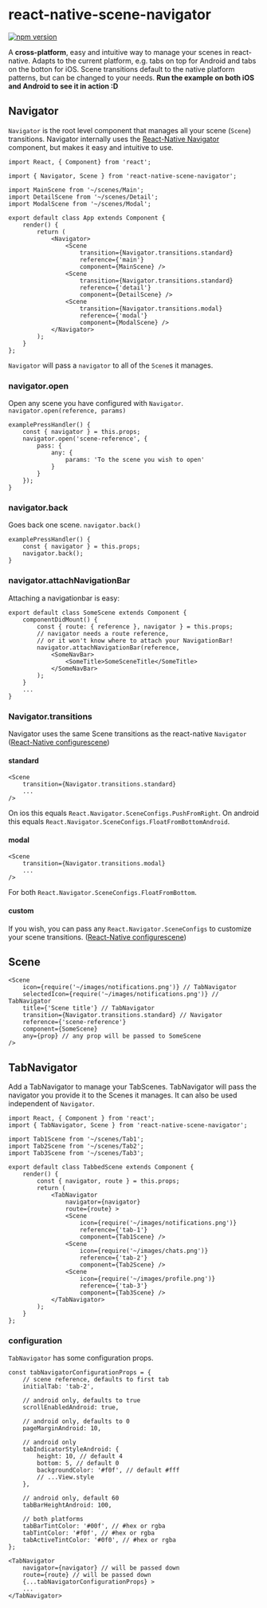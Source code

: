 # react-native-scene-navigator
[![npm version](https://badge.fury.io/js/react-native-scene-navigator.svg)](https://badge.fury.io/js/react-native-scene-navigator)

A **cross-platform**, easy and intuitive way to manage your scenes in react-native. Adapts to the current platform, e.g. tabs on top for Android and tabs on the botton for iOS. Scene transitions default to the native platform patterns, but can be changed to your needs.
**Run the example on both iOS and Android to see it in action :D**

## Navigator
`Navigator` is the root level component that manages all your scene (`Scene`) transitions. Navigator internally uses the [React-Native Navigator](https://facebook.github.io/react-native/docs/navigator.html#navigator) component, but makes it easy and intuitive to use.
```
import React, { Component} from 'react';

import { Navigator, Scene } from 'react-native-scene-navigator';

import MainScene from '~/scenes/Main';
import DetailScene from '~/scenes/Detail';
import ModalScene from '~/scenes/Modal';

export default class App extends Component {
    render() {
        return (
            <Navigator>
                <Scene
                    transition={Navigator.transitions.standard}
                    reference={'main'}
                    component={MainScene} />
                <Scene
                    transition={Navigator.transitions.standard}
                    reference={'detail'}
                    component={DetailScene} />
                <Scene
                    transition={Navigator.transitions.modal}
                    reference={'modal'}
                    component={ModalScene} />
            </Navigator>
        );
    }
};
```

`Navigator` will pass a `navigator` to all of the `Scene`s it manages.

### navigator.open
Open any scene you have configured with `Navigator`.
`navigator.open(reference, params)`
```
examplePressHandler() {
    const { navigator } = this.props;
    navigator.open('scene-reference', {
        pass: {
            any: {
                params: 'To the scene you wish to open'
            }
        }
    });
}
```

### navigator.back
Goes back one scene.
`navigator.back()`
```
examplePressHandler() {
    const { navigator } = this.props;
    navigator.back();
}
```

### navigator.attachNavigationBar
Attaching a navigationbar is easy:
```
export default class SomeScene extends Component {
    componentDidMount() {
        const { route: { reference }, navigator } = this.props;
        // navigator needs a route reference,
        // or it won't know where to attach your NavigationBar!
        navigator.attachNavigationBar(reference,
            <SomeNavBar>
                <SomeTitle>SomeSceneTitle</SomeTitle>
            </SomeNavBar>
        );
    }
    ...
}
```

### Navigator.transitions
Navigator uses the same Scene transitions as the react-native `Navigator`
([React-Native configurescene](https://facebook.github.io/react-native/docs/navigator.html#configurescene))

#### standard
```
<Scene
    transition={Navigator.transitions.standard}
    ...
/>
```
On ios this equals `React.Navigator.SceneConfigs.PushFromRight`.
On android this equals `React.Navigator.SceneConfigs.FloatFromBottomAndroid`.

#### modal
```
<Scene
    transition={Navigator.transitions.modal}
    ...
/>
```
For both `React.Navigator.SceneConfigs.FloatFromBottom`.

#### custom
If you wish, you can pass any `React.Navigator.SceneConfigs` to customize your scene transitions. ([React-Native configurescene](https://facebook.github.io/react-native/docs/navigator.html#configurescene))

## Scene
```
<Scene
    icon={require('~/images/notifications.png')} // TabNavigator
    selectedIcon={require('~/images/notifications.png')} // TabNavigator
    title={'Scene title'} // TabNavigator
    transition={Navigator.transitions.standard} // Navigator
    reference={'scene-reference'}
    component={SomeScene}
    any={prop} // any prop will be passed to SomeScene
/>
```

## TabNavigator
Add a TabNavigator to manage your TabScenes. TabNavigator will pass the navigator you provide it to the Scenes it manages. It can also be used independent of `Navigator`.
```
import React, { Component } from 'react';
import { TabNavigator, Scene } from 'react-native-scene-navigator';

import Tab1Scene from '~/scenes/Tab1';
import Tab2Scene from '~/scenes/Tab2';
import Tab3Scene from '~/scenes/Tab3';

export default class TabbedScene extends Component {
    render() {
        const { navigator, route } = this.props;
        return (
            <TabNavigator
                navigator={navigator}
                route={route} >
                <Scene
                    icon={require('~/images/notifications.png')}
                    reference={'tab-1'}
                    component={Tab1Scene} />
                <Scene
                    icon={require('~/images/chats.png')}
                    reference={'tab-2'}
                    component={Tab2Scene} />
                <Scene
                    icon={require('~/images/profile.png')}
                    reference={'tab-3'}
                    component={Tab3Scene} />
            </TabNavigator>
        );
    }
};
```
### configuration
`TabNavigator` has some configuration props.
```
const tabNavigatorConfigurationProps = {
    // scene reference, defaults to first tab
    initialTab: 'tab-2',

    // android only, defaults to true
    scrollEnabledAndroid: true,

    // android only, defaults to 0
    pageMarginAndroid: 10,

    // android only
    tabIndicatorStyleAndroid: {
        height: 10, // default 4
        bottom: 5, // default 0
        backgroundColor: '#f0f', // default #fff
        // ...View.style
    },

    // android only, default 60
    tabBarHeightAndroid: 100,

    // both platforms
    tabBarTintColor: '#00f', // #hex or rgba
    tabTintColor: '#f0f', // #hex or rgba
    tabActiveTintColor: '#0f0', // #hex or rgba
};

<TabNavigator
    navigator={navigator} // will be passed down
    route={route} // will be passed down
    {...tabNavigatorConfigurationProps} >
    ...
</TabNavigator>
```
